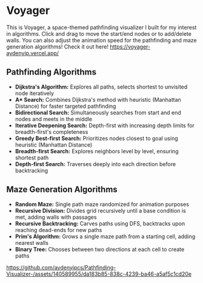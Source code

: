 # Voyager
This is Voyager, a space-themed pathfinding visualizer I built for my interest in algorithms. 
Click and drag to move the start/end nodes or to add/delete walls. You can also adjust the animation speed for the pathfinding and maze generation algorithms!
Check it out here! https://voyager-aydenyip.vercel.app/ 

## Pathfinding Algorithms
* **Dijkstra's Algorithm:** Explores all paths, selects shortest to unvisited node iteratively
* **A\* Search:** Combines Dijkstra's method with heuristic (Manhattan Distance) for faster targeted pathfinding
* **Bidirectional Search:** Simultaneously searches from start and end nodes and meets in the middle
* **Iterative Deepening Search:** Depth-first with increasing depth limits for breadth-first's completeness
* **Greedy Best-first Search:** Prioritizes nodes closest to goal using heuristic (Manhattan Distance)
* **Breadth-first Search:** Explores neighbors level by level, ensuring shortest path
* **Depth-first Search:** Traverses deeply into each direction before backtracking

## Maze Generation Algorithms
* **Random Maze:** Single path maze randomized for animation purposes 
* **Recursive Division:** Divides grid recursively until a base condition is met, adding walls with passages
* **Recursive Backtracking:** Carves paths using DFS, backtracks upon reaching dead-ends for new paths
* **Prim's Algorithm:** Grows a single maze path from a starting cell, adding nearest walls
* **Binary Tree:** Chooses between two directions at each cell to create paths

https://github.com/aydenyipcs/Pathfinding-Visualizer-/assets/140589955/da183b85-838c-4239-ba46-a5af5c1cd20e

